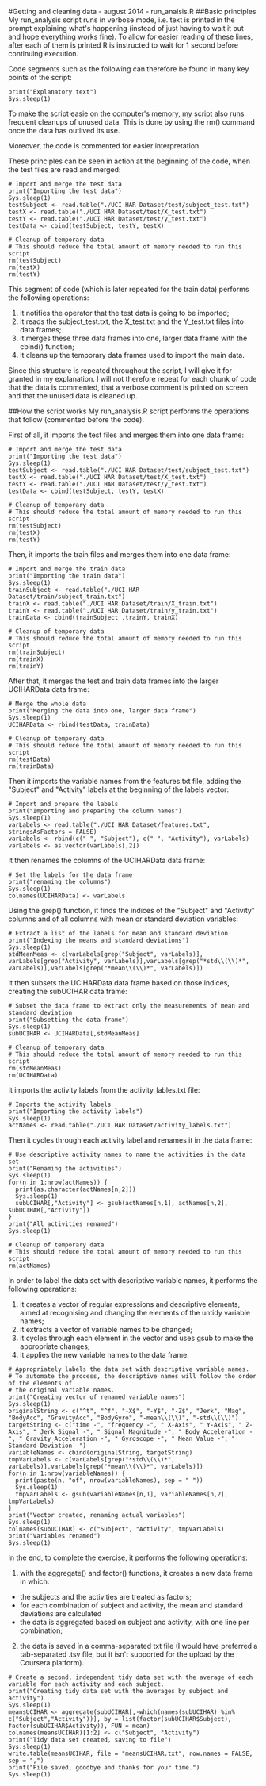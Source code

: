 #Getting and cleaning data - august 2014 - run_analsis.R
##Basic principles
My run_analysis script runs in verbose mode, i.e. text is printed in the prompt explaining what's happening (instead of just having to wait it out and hope everything works fine). To allow for easier reading of these lines, after each of them is printed R is instructed to wait for 1 second before continuing execution.

Code segments such as the following can therefore be found in many key points of the script:

```
print("Explanatory text")
Sys.sleep(1)
```

To make the script easie on the computer's memory, my script also runs frequent cleanups of unused data. This is done by using the rm() command once the data has outlived its use.

Moreover, the code is commented for easier interpretation.

These principles can be seen in action at the beginning of the code, when the test files are read and merged:

```
# Import and merge the test data
print("Importing the test data")
Sys.sleep(1)
testSubject <- read.table("./UCI HAR Dataset/test/subject_test.txt")
testX <- read.table("./UCI HAR Dataset/test/X_test.txt")
testY <- read.table("./UCI HAR Dataset/test/y_test.txt")
testData <- cbind(testSubject, testY, testX)

# Cleanup of temporary data
# This should reduce the total amount of memory needed to run this script
rm(testSubject)
rm(testX)
rm(testY)
```

This segment of code (which is later repeated for the train data) performs the following operations:

1. it notifies the operator that the test data is going to be imported;
2. it reads the subject\_test.txt, the X\_test.txt and the Y\_test.txt files into data frames;
3. it merges these three data frames into one, larger data frame with the cbind() function;
4. it cleans up the temporary data frames used to import the main data.

Since this structure is repeated throughout the script, I will give it for granted in my explanation. I will not therefore repeat for each chunk of code that the data is commented, that a verbose comment is printed on screen and that the unused data is cleaned up.

##How the script works
My run\_analysis.R script performs the operations that follow (commented before the code).

First of all, it imports the test files and merges them into one data frame:
```
# Import and merge the test data
print("Importing the test data")
Sys.sleep(1)
testSubject <- read.table("./UCI HAR Dataset/test/subject_test.txt")
testX <- read.table("./UCI HAR Dataset/test/X_test.txt")
testY <- read.table("./UCI HAR Dataset/test/y_test.txt")
testData <- cbind(testSubject, testY, testX)

# Cleanup of temporary data
# This should reduce the total amount of memory needed to run this script
rm(testSubject)
rm(testX)
rm(testY)
```

Then, it imports the train files and merges them into one data frame:
```
# Import and merge the train data
print("Importing the train data")
Sys.sleep(1)
trainSubject <- read.table("./UCI HAR Dataset/train/subject_train.txt")
trainX <- read.table("./UCI HAR Dataset/train/X_train.txt")
trainY <- read.table("./UCI HAR Dataset/train/y_train.txt")
trainData <- cbind(trainSubject ,trainY, trainX)

# Cleanup of temporary data
# This should reduce the total amount of memory needed to run this script
rm(trainSubject)
rm(trainX)
rm(trainY)
```

After that, it merges the test and train data frames into the larger UCIHARData data frame:
```
# Merge the whole data
print("Merging the data into one, larger data frame")
Sys.sleep(1)
UCIHARData <- rbind(testData, trainData)

# Cleanup of temporary data
# This should reduce the total amount of memory needed to run this script
rm(testData)
rm(trainData)
```

Then it imports the variable names from the features.txt file, adding the "Subject" and "Activity" labels at the beginning of the labels vector:
```
# Import and prepare the labels
print("Importing and preparing the column names")
Sys.sleep(1)
varLabels <- read.table("./UCI HAR Dataset/features.txt", stringsAsFactors = FALSE)
varLabels <- rbind(c(" ", "Subject"), c(" ", "Activity"), varLabels)
varLabels <- as.vector(varLabels[,2])
```

It then renames the columns of the UCIHARData data frame:
```
# Set the labels for the data frame
print("renaming the columns")
Sys.sleep(1)
colnames(UCIHARData) <- varLabels
```

Using the grep() function, it finds the indices of the "Subject" and "Activity" columns and of all columns with mean or standard deviation variables:
```
# Extract a list of the labels for mean and standard deviation
print("Indexing the means and standard deviations")
Sys.sleep(1)
stdMeanMeas <- c(varLabels[grep("Subject", varLabels)], varLabels[grep("Activity", varLabels)],varLabels[grep("*std\\(\\)*", varLabels)],varLabels[grep("*mean\\(\\)*", varLabels)])
```

It then subsets the UCIHARData data frame based on those indices, creating the subUCIHAR data frame:
```
# Subset the data frame to extract only the measurements of mean and standard deviation
print("Subsetting the data frame")
Sys.sleep(1)
subUCIHAR <- UCIHARData[,stdMeanMeas]

# Cleanup of temporary data
# This should reduce the total amount of memory needed to run this script
rm(stdMeanMeas)
rm(UCIHARData)
```

It imports the activity labels from the activity\_lables.txt file:
```
# Imports the activity labels
print("Importing the activity labels")
Sys.sleep(1)
actNames <- read.table("./UCI HAR Dataset/activity_labels.txt")
```

Then it cycles through each activity label and renames it in the data frame:
```
# Use descriptive activity names to name the activities in the data set
print("Renaming the activities")
Sys.sleep(1)
for(n in 1:nrow(actNames)) {
  print(as.character(actNames[n,2]))
  Sys.sleep(1)
  subUCIHAR[,"Activity"] <- gsub(actNames[n,1], actNames[n,2], subUCIHAR[,"Activity"])
}
print("All activities renamed")
Sys.sleep(1)

# Cleanup of temporary data
# This should reduce the total amount of memory needed to run this script
rm(actNames)
```
In order to label the data set with descriptive variable names, it performs the following operations:

1. it creates a vector of regular expressions and descriptive elements, aimed at recognising and changing the elements of the untidy variable names;
2. it extracts a vector of variable names to be changed;
3. it cycles through each element in the vector and uses gsub to make the appropriate changes;
4. it applies the new variable names to the data frame.
```
# Appropriately labels the data set with descriptive variable names.
# To automate the process, the descriptive names will follow the order of the elements of
# the original variable names.
print("Creating vector of renamed variable names")
Sys.sleep(1)
originalString <- c("^t", "^f", "-X$", "-Y$", "-Z$", "Jerk", "Mag", "BodyAcc", "GravityAcc", "BodyGyro", "-mean\\(\\)", "-std\\(\\)")
targetString <- c("time -", "frequency -", " X-Axis", " Y-Axis", " Z-Axis", " Jerk Signal -", " Signal Magnitude -", " Body Acceleration -", " Gravity Acceleration -", " Gyroscope -", " Mean Value -", " Standard Deviation -")
variableNames <- cbind(originalString, targetString)
tmpVarLabels <- c(varLabels[grep("*std\\(\\)*", varLabels)],varLabels[grep("*mean\\(\\)*", varLabels)])
for(n in 1:nrow(variableNames)) {
  print(paste(n, "of", nrow(variableNames), sep = " "))
  Sys.sleep(1)
  tmpVarLabels <- gsub(variableNames[n,1], variableNames[n,2], tmpVarLabels)
}
print("Vector created, renaming actual variables")
Sys.sleep(1)
colnames(subUCIHAR) <- c("Subject", "Activity", tmpVarLabels)
print("Variables renamed")
Sys.sleep(1)
```

In the end, to complete the exercise, it performs the following operations:

1. with the aggregate() and factor() functions, it creates a new data frame in which:
  - the subjects and the activities are treated as factors;
  - for each combination of subject and activity, the mean and standard deviations are calculated
  - the data is aggregated based on subject and activity, with one line per combination;
2. the data is saved in a comma-separated txt file (I would have preferred a tab-separated .tsv file, but it isn't supported for the upload by the Coursera platform).
```
# Create a second, independent tidy data set with the average of each variable for each activity and each subject.
print("Creating tidy data set with the averages by subject and activity")
Sys.sleep(1)
meansUCIHAR <- aggregate(subUCIHAR[,-which(names(subUCIHAR) %in% c("Subject","Activity"))], by = list(factor(subUCIHAR$Subject), factor(subUCIHAR$Activity)), FUN = mean)
colnames(meansUCIHAR)[1:2] <- c("Subject", "Activity")
print("Tidy data set created, saving to file")
Sys.sleep(1)
write.table(meansUCIHAR, file = "meansUCIHAR.txt", row.names = FALSE, sep = ",")
print("File saved, goodbye and thanks for your time.")
Sys.sleep(1)
```